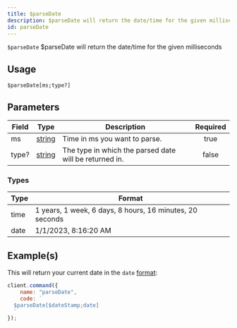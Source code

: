 ```yaml
---
title: $parseDate
description: $parseDate will return the date/time for the given milliseconds
id: parseDate
---
```


`$parseDate` $parseDate will return the date/time for the given milliseconds

## Usage

```aoi
$parseDate[ms;type?]
```

## Parameters

| Field | Type                                                                                              | Description                                            | Required |
| ----- | ------------------------------------------------------------------------------------------------- | ------------------------------------------------------ | :------: |
| ms    | [string](https://developer.mozilla.org/en-US/docs/Web/JavaScript/Reference/Global_Objects/String) | Time in ms you want to parse.                          |   true   |
| type? | [string](https://developer.mozilla.org/en-US/docs/Web/JavaScript/Reference/Global_Objects/String) | The type in which the parsed date will be returned in. |  false   |

### Types

| Type | Format                                                   |
| ---- | -------------------------------------------------------- |
| time | 1 years, 1 week, 6 days, 8 hours, 16 minutes, 20 seconds |
| date | 1/1/2023, 8:16:20 AM                                     |

## Example(s)

This will return your current date in the `date` [format](#types):

```javascript
client.command({
    name: "parseDate",
    code: `
  $parseDate[$dateStamp;date]
  `
});
```
